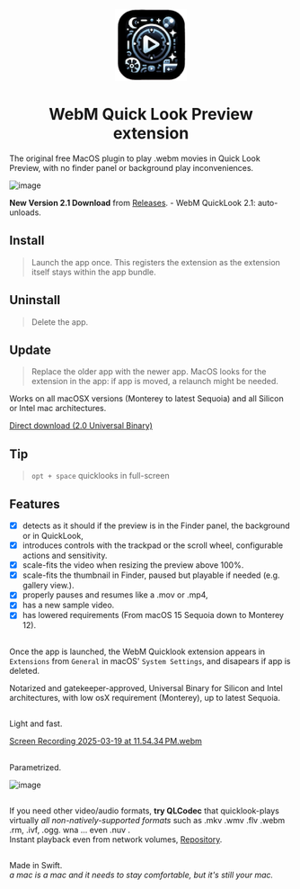   <p align="center">
  <img src="https://raw.githubusercontent.com/Oil3/Webm-QuickLook-Plug-In/refs/heads/main/Webm%20Quicklook/Assets.xcassets/AppIcon.appiconset/icin512%203.png" height="128">
  <h1 align="center">WebM Quick Look Preview extension   </h1>
</p>

The original free MacOS plugin to play .webm movies in Quick Look Preview, with no finder panel or background play inconveniences.  


 


![image](https://github.com/user-attachments/assets/dbd3da6f-4ffb-4bf0-9354-8225c667fa34)

     
**New Version 2.1 Download** from [Releases](https://github.com/Oil3/Webm-QuickLook-Plug-In/releases/tag/webM-jun2025). - WebM QuickLook 2.1: auto-unloads.     




###



## Install  
>Launch the app once. This registers the extension as the extension itself stays within the app bundle.  

## Uninstall  
>Delete the app.  

## Update  
>Replace the older app with the newer app.  MacOS looks for the extension in the app: if app is moved, a relaunch might be needed. 


Works on all macOSX versions (Monterey to latest Sequoia) and all Silicon or Intel mac architectures.  

[Direct download (2.0 Universal Binary)
](https://github.com/Oil3/Webm-QuickLook-Plug-In/releases/download/WebM-2.0-Scrollwheel-trackpad-UnivBinary-Monterey-to-Sequoia/Webm.Quicklook.v2.May2025.zip)     

## Tip
> `opt + space` quicklooks in full-screen

## Features  
- [x] detects as it should if the preview is in the Finder panel, the background or in QuickLook,  
- [x] introduces controls with the trackpad or the scroll wheel,  configurable actions and sensitivity.
- [x] scale-fits the video when resizing the preview above 100%.  
- [x] scale-fits the thumbnail in Finder, paused but playable if needed (e.g. gallery  view.).   
- [x] properly pauses and resumes like a .mov or .mp4,
- [x] has a new sample video.  
- [x] has lowered requirements (From macOS 15 Sequoia down to Monterey 12).
 
##  

Once the app is launched, the WebM Quicklook extension appears in  `Extensions` from `General` in macOS' `System Settings`, and disapears if app is deleted.  
  
Notarized and gatekeeper-approved, Universal Binary for Silicon and Intel architectures, with low osX requirement (Monterey), up to latest Sequoia.  

##  
Light and fast.    

[Screen Recording 2025-03-19 at 11.54.34 PM.webm](https://github.com/user-attachments/assets/6a33eb1d-4017-4d25-b64e-25c2e0d37ec7)


## 
Parametrized.    

![image](https://github.com/user-attachments/assets/4aa8c0d7-e83e-4ea3-8fe6-9d35be997093)  




  ## 
  
If you need other video/audio formats, **try QLCodec** that quicklook-plays virtually _all non-natively-supported formats_ such as .mkv .wmv .flv .webm .rm, .ivf, .ogg. wna ... even .nuv .   
Instant playback even from network volumes, [Repository](https://github.com/Oil3/QLCodec).

##  
Made in Swift.  
_a mac is a mac and it needs to stay comfortable, but it's still your mac._
